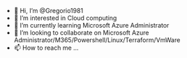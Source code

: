 - 👋 Hi, I’m @Gregorio1981
- 👀 I’m interested in Cloud computing
- 🌱 I’m currently learning Microsoft Azure Administrator 
- 💞️ I’m looking to collaborate on Microsoft Azure Administrator/M365/Powershell/Linux/Terraform/VmWare
- 📫 How to reach me ...

<!---
Gregorio1981/Gregorio1981 is a ✨ special ✨ repository because its `README.md` (this file) appears on your GitHub profile.
You can click the Preview link to take a look at your changes.
--->
